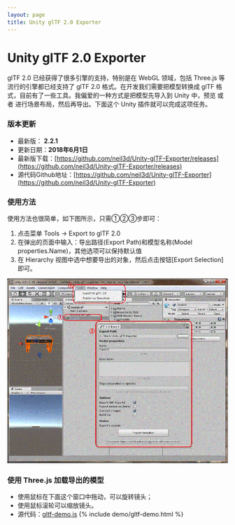```yaml
---
layout: page
title: Unity glTF 2.0 Exporter
---
```


# Unity glTF 2.0 Exporter

glTF 2.0 已经获得了很多引擎的支持，特别是在 WebGL 领域，包括 Three.js 等流行的引擎都已经支持了 glTF 2.0 格式。在开发我们需要把模型转换成 glTF 格式，目前有了一些工具。我偏爱的一种方式是把模型先导入到 Unity 中，预览 或者 进行场景布局，然后再导出。下面这个 Unity 插件就可以完成这项任务。

### 版本更新

* 最新版：  **2.2.1**
* 更新日期：**2018年6月1日**
* 最新版下载：[https://github.com/neil3d/Unity-glTF-Exporter/releases](https://github.com/neil3d/Unity-glTF-Exporter/releases)
* 源代码Github地址：[https://github.com/neil3d/Unity-glTF-Exporter](https://github.com/neil3d/Unity-glTF-Exporter)

### 使用方法

使用方法也很简单，如下图所示，只需①②③步即可：
1. 点击菜单 Tools -> Export to glTF 2.0
2. 在弹出的页面中输入：导出路径(Export Path)和模型名称(Model properties.Name)，其他选项可以保持默认值
3. 在 Hierarchy 视图中选中想要导出的对象，然后点击按钮[Export Selection]即可。

![unit-gltf-exporter](/assets/img/unity/gltf-exporter.gif)  

### 使用 Three.js 加载导出的模型

* 使用鼠标在下面这个窗口中拖动，可以旋转镜头；
* 使用鼠标滚轮可以缩放镜头。
* 源代码：[gltf-demo.js](./js/gltf-demo.js)
{% include demo/gltf-demo.html %}

